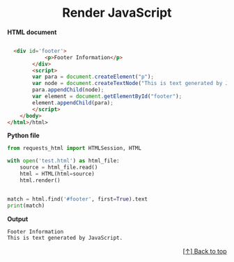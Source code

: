 <div id="top"  align="center">

# Render JavaScript

</div>


**HTML document**

```html

  <div id='footer'>
            <p>Footer Information</p>
        </div>
        <script>
        var para = document.createElement("p");
        var node = document.createTextNode("This is text generated by JavaScript.");
        para.appendChild(node);
        var element = document.getElementById("footer");
        element.appendChild(para);
        </script>
    </body>
</html>/html>
```

**Python file**


```python
from requests_html import HTMLSession, HTML

with open('test.html') as html_file:
    source = html_file.read()
    html = HTML(html=source)
    html.render()


match = html.find('#footer', first=True).text
print(match)
```

**Output**


```cmd
Footer Information
This is text generated by JavaScript.
```
<div align="right">

[[↑] Back to top](#top)

</div>  

